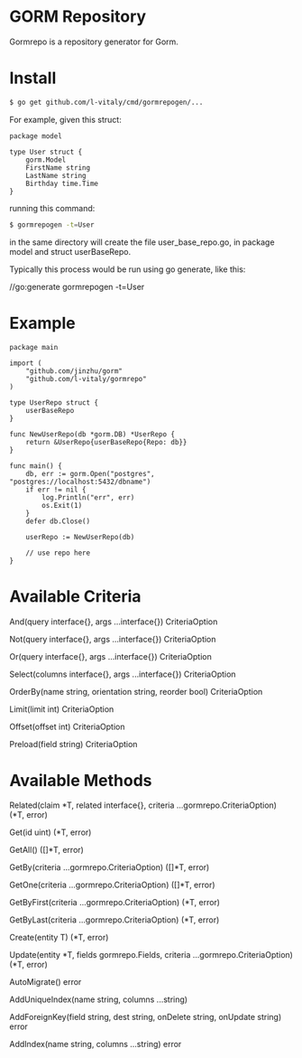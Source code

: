 GORM Repository
===============

Gormrepo is a repository generator for Gorm.

# Install

``` bash
$ go get github.com/l-vitaly/cmd/gormrepogen/...
```

For example, given this struct: 

``` golang
package model

type User struct {
    gorm.Model
    FirstName string
    LastName string
    Birthday time.Time
}
```

running this command: 

``` bash
$ gormrepogen -t=User
```

in the same directory will create the file user_base_repo.go, in package model and struct userBaseRepo.

Typically this process would be run using go generate, like this:

//go:generate gormrepogen -t=User

# Example 

``` golang
package main

import (
	"github.com/jinzhu/gorm"
	"github.com/l-vitaly/gormrepo"
)

type UserRepo struct {
    userBaseRepo
}

func NewUserRepo(db *gorm.DB) *UserRepo {
    return &UserRepo{userBaseRepo{Repo: db}}
}

func main() {
    db, err := gorm.Open("postgres", "postgres://localhost:5432/dbname")
	if err != nil {
		log.Println("err", err)
		os.Exit(1)
	}
	defer db.Close()
	
	userRepo := NewUserRepo(db)
	
	// use repo here
}
```

# Available Criteria

And(query interface{}, args ...interface{}) CriteriaOption

Not(query interface{}, args ...interface{}) CriteriaOption

Or(query interface{}, args ...interface{}) CriteriaOption

Select(columns interface{}, args ...interface{}) CriteriaOption

OrderBy(name string, orientation string, reorder bool) CriteriaOption

Limit(limit int) CriteriaOption

Offset(offset int) CriteriaOption

Preload(field string) CriteriaOption

# Available Methods

Related(claim *T, related interface{}, criteria ...gormrepo.CriteriaOption) (*T, error)

Get(id uint) (*T, error)

GetAll() ([]*T, error)

GetBy(criteria ...gormrepo.CriteriaOption) ([]*T, error)

GetOne(criteria ...gormrepo.CriteriaOption) ([]*T, error)

GetByFirst(criteria ...gormrepo.CriteriaOption) (*T, error)

GetByLast(criteria ...gormrepo.CriteriaOption) (*T, error)

Create(entity T) (*T, error)

Update(entity *T, fields gormrepo.Fields, criteria ...gormrepo.CriteriaOption) (*T, error)

AutoMigrate() error

AddUniqueIndex(name string, columns ...string)

AddForeignKey(field string, dest string, onDelete string, onUpdate string) error

AddIndex(name string, columns ...string) error
